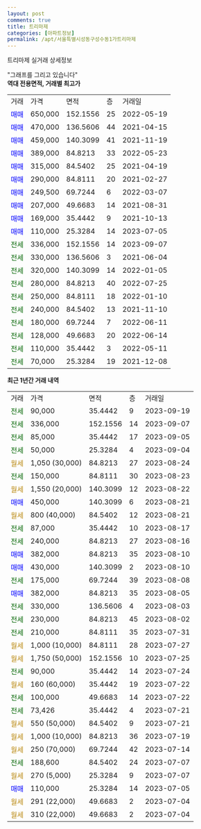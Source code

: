 ```yaml
---
layout: post
comments: true
title: 트리마제
categories: [아파트정보]
permalink: /apt/서울특별시성동구성수동1가트리마제
---
```


트리마제 실거래 상세정보

<script type="text/javascript">
  google.charts.load('current', {'packages':['line', 'corechart']});
  google.charts.setOnLoadCallback(drawChart);

  function drawChart() {
    var data = new google.visualization.DataTable();
    data.addColumn('date', '거래일');
    data.addColumn('number', "매매");
    data.addColumn('number', "전세");
    data.addColumn('number', "전매");

    data.addRows([[new Date(Date.parse("2023-09-19")), null, 90000, null], [new Date(Date.parse("2023-09-07")), null, 336000, null], [new Date(Date.parse("2023-09-05")), null, 85000, null], [new Date(Date.parse("2023-09-04")), null, 50000, null], [new Date(Date.parse("2023-08-24")), null, null, null], [new Date(Date.parse("2023-08-23")), null, 150000, null], [new Date(Date.parse("2023-08-22")), null, null, null], [new Date(Date.parse("2023-08-21")), 450000, null, null], [new Date(Date.parse("2023-08-21")), null, null, null], [new Date(Date.parse("2023-08-17")), null, 87000, null], [new Date(Date.parse("2023-08-16")), null, 240000, null], [new Date(Date.parse("2023-08-10")), 382000, null, null], [new Date(Date.parse("2023-08-10")), 430000, null, null], [new Date(Date.parse("2023-08-08")), null, 175000, null], [new Date(Date.parse("2023-08-05")), 382000, null, null], [new Date(Date.parse("2023-08-03")), null, 330000, null], [new Date(Date.parse("2023-08-02")), null, 230000, null], [new Date(Date.parse("2023-07-31")), null, 210000, null], [new Date(Date.parse("2023-07-27")), null, null, null], [new Date(Date.parse("2023-07-25")), null, null, null], [new Date(Date.parse("2023-07-24")), null, 90000, null], [new Date(Date.parse("2023-07-22")), null, null, null], [new Date(Date.parse("2023-07-22")), null, 100000, null], [new Date(Date.parse("2023-07-21")), null, 73426, null], [new Date(Date.parse("2023-07-21")), null, null, null], [new Date(Date.parse("2023-07-19")), null, null, null], [new Date(Date.parse("2023-07-14")), null, null, null], [new Date(Date.parse("2023-07-07")), null, 188600, null], [new Date(Date.parse("2023-07-07")), null, null, null], [new Date(Date.parse("2023-07-05")), 110000, null, null], [new Date(Date.parse("2023-07-04")), null, null, null], [new Date(Date.parse("2023-07-04")), null, null, null]]);

    var options = {
      hAxis: {
        format: 'yyyy/MM/dd'
      },    
      lineWidth: 0,
      pointsVisible: true,    
      title: '최근 1년간 유형별 실거래가 분포',
      legend: { position: 'bottom' }
    };

    var formatter = new google.visualization.NumberFormat({pattern:'###,###'} );
    formatter.format(data, 1);
    formatter.format(data, 2);
    
    setTimeout(function() {
        var chart = new google.visualization.LineChart(document.getElementById('columnchart_material'));
        chart.draw(data, (options));
        document.getElementById('loading').style.display = 'none';
    }, 200);
  }
</script>


<div id="loading" style="z-index:20; display: block; margin-left: 0px">"그래프를 그리고 있습니다"</div>
<div id="columnchart_material" style="width: 95%; margin-left: 0px; display: block"></div>
<!-- contents start -->
<b>역대 전용면적, 거래별 최고가</b>
<table class="sortable">
    <tr>
      <td>거래</td>
      <td>가격</td>
      <td>면적</td>
      <td>층</td>
      <td>거래일</td>
    </tr>
        <tr>
          <td><a style="color: blue">매매</a></td>
          <td>650,000</td>
          <td>152.1556</td>
          <td>25</td>
          <td>2022-05-19</td>
        </tr>            <tr>
          <td><a style="color: blue">매매</a></td>
          <td>470,000</td>
          <td>136.5606</td>
          <td>44</td>
          <td>2021-04-15</td>
        </tr>            <tr>
          <td><a style="color: blue">매매</a></td>
          <td>459,000</td>
          <td>140.3099</td>
          <td>41</td>
          <td>2021-11-19</td>
        </tr>            <tr>
          <td><a style="color: blue">매매</a></td>
          <td>389,000</td>
          <td>84.8213</td>
          <td>33</td>
          <td>2022-05-23</td>
        </tr>            <tr>
          <td><a style="color: blue">매매</a></td>
          <td>315,000</td>
          <td>84.5402</td>
          <td>25</td>
          <td>2021-04-19</td>
        </tr>            <tr>
          <td><a style="color: blue">매매</a></td>
          <td>290,000</td>
          <td>84.8111</td>
          <td>20</td>
          <td>2021-02-27</td>
        </tr>            <tr>
          <td><a style="color: blue">매매</a></td>
          <td>249,500</td>
          <td>69.7244</td>
          <td>6</td>
          <td>2022-03-07</td>
        </tr>            <tr>
          <td><a style="color: blue">매매</a></td>
          <td>207,000</td>
          <td>49.6683</td>
          <td>14</td>
          <td>2021-08-31</td>
        </tr>            <tr>
          <td><a style="color: blue">매매</a></td>
          <td>169,000</td>
          <td>35.4442</td>
          <td>9</td>
          <td>2021-10-13</td>
        </tr>            <tr>
          <td><a style="color: blue">매매</a></td>
          <td>110,000</td>
          <td>25.3284</td>
          <td>14</td>
          <td>2023-07-05</td>
        </tr>        
        <tr>
              <td><a style="color: darkgreen">전세</a></td>
              <td>336,000</td>
              <td>152.1556</td>
              <td>14</td>
              <td>2023-09-07</td>
            </tr>            <tr>
              <td><a style="color: darkgreen">전세</a></td>
              <td>330,000</td>
              <td>136.5606</td>
              <td>3</td>
              <td>2021-06-04</td>
            </tr>            <tr>
              <td><a style="color: darkgreen">전세</a></td>
              <td>320,000</td>
              <td>140.3099</td>
              <td>14</td>
              <td>2022-01-05</td>
            </tr>            <tr>
              <td><a style="color: darkgreen">전세</a></td>
              <td>280,000</td>
              <td>84.8213</td>
              <td>40</td>
              <td>2022-07-25</td>
            </tr>            <tr>
              <td><a style="color: darkgreen">전세</a></td>
              <td>250,000</td>
              <td>84.8111</td>
              <td>18</td>
              <td>2022-01-10</td>
            </tr>            <tr>
              <td><a style="color: darkgreen">전세</a></td>
              <td>240,000</td>
              <td>84.5402</td>
              <td>13</td>
              <td>2021-11-10</td>
            </tr>            <tr>
              <td><a style="color: darkgreen">전세</a></td>
              <td>180,000</td>
              <td>69.7244</td>
              <td>7</td>
              <td>2022-06-11</td>
            </tr>            <tr>
              <td><a style="color: darkgreen">전세</a></td>
              <td>128,000</td>
              <td>49.6683</td>
              <td>20</td>
              <td>2022-06-14</td>
            </tr>            <tr>
              <td><a style="color: darkgreen">전세</a></td>
              <td>110,000</td>
              <td>35.4442</td>
              <td>3</td>
              <td>2022-05-11</td>
            </tr>            <tr>
              <td><a style="color: darkgreen">전세</a></td>
              <td>70,000</td>
              <td>25.3284</td>
              <td>19</td>
              <td>2021-12-08</td>
            </tr>        
    
</table>

<b>최근 1년간 거래 내역</b>

<table class="sortable">
    <tr>
      <td>거래</td>
      <td>가격</td>
      <td>면적</td>
      <td>층</td>
      <td>거래일</td>
    </tr>
    <tr>
      <td><a style="color: darkgreen">전세</a></td>
      <td>90,000</td>
      <td>35.4442</td>
      <td>9</td>
      <td>2023-09-19</td>
    </tr>          <tr>
      <td><a style="color: darkgreen">전세</a></td>
      <td>336,000</td>
      <td>152.1556</td>
      <td>14</td>
      <td>2023-09-07</td>
    </tr>          <tr>
      <td><a style="color: darkgreen">전세</a></td>
      <td>85,000</td>
      <td>35.4442</td>
      <td>17</td>
      <td>2023-09-05</td>
    </tr>          <tr>
      <td><a style="color: darkgreen">전세</a></td>
      <td>50,000</td>
      <td>25.3284</td>
      <td>4</td>
      <td>2023-09-04</td>
    </tr>          <tr>
      <td><a style="color: darkgoldenrod">월세</a></td>
      <td>1,050 (30,000)</td>
      <td>84.8213</td>
      <td>27</td>
      <td>2023-08-24</td>
    </tr>          <tr>
      <td><a style="color: darkgreen">전세</a></td>
      <td>150,000</td>
      <td>84.8111</td>
      <td>30</td>
      <td>2023-08-23</td>
    </tr>          <tr>
      <td><a style="color: darkgoldenrod">월세</a></td>
      <td>1,550 (20,000)</td>
      <td>140.3099</td>
      <td>12</td>
      <td>2023-08-22</td>
    </tr>          <tr>
      <td><a style="color: blue">매매</a></td>
      <td>450,000</td>
      <td>140.3099</td>
      <td>6</td>
      <td>2023-08-21</td>
    </tr>          <tr>
      <td><a style="color: darkgoldenrod">월세</a></td>
      <td>800 (40,000)</td>
      <td>84.5402</td>
      <td>12</td>
      <td>2023-08-21</td>
    </tr>          <tr>
      <td><a style="color: darkgreen">전세</a></td>
      <td>87,000</td>
      <td>35.4442</td>
      <td>10</td>
      <td>2023-08-17</td>
    </tr>          <tr>
      <td><a style="color: darkgreen">전세</a></td>
      <td>240,000</td>
      <td>84.8213</td>
      <td>27</td>
      <td>2023-08-16</td>
    </tr>          <tr>
      <td><a style="color: blue">매매</a></td>
      <td>382,000</td>
      <td>84.8213</td>
      <td>35</td>
      <td>2023-08-10</td>
    </tr>          <tr>
      <td><a style="color: blue">매매</a></td>
      <td>430,000</td>
      <td>140.3099</td>
      <td>2</td>
      <td>2023-08-10</td>
    </tr>          <tr>
      <td><a style="color: darkgreen">전세</a></td>
      <td>175,000</td>
      <td>69.7244</td>
      <td>39</td>
      <td>2023-08-08</td>
    </tr>          <tr>
      <td><a style="color: blue">매매</a></td>
      <td>382,000</td>
      <td>84.8213</td>
      <td>35</td>
      <td>2023-08-05</td>
    </tr>          <tr>
      <td><a style="color: darkgreen">전세</a></td>
      <td>330,000</td>
      <td>136.5606</td>
      <td>4</td>
      <td>2023-08-03</td>
    </tr>          <tr>
      <td><a style="color: darkgreen">전세</a></td>
      <td>230,000</td>
      <td>84.8213</td>
      <td>45</td>
      <td>2023-08-02</td>
    </tr>          <tr>
      <td><a style="color: darkgreen">전세</a></td>
      <td>210,000</td>
      <td>84.8111</td>
      <td>35</td>
      <td>2023-07-31</td>
    </tr>          <tr>
      <td><a style="color: darkgoldenrod">월세</a></td>
      <td>1,000 (10,000)</td>
      <td>84.8111</td>
      <td>28</td>
      <td>2023-07-27</td>
    </tr>          <tr>
      <td><a style="color: darkgoldenrod">월세</a></td>
      <td>1,750 (50,000)</td>
      <td>152.1556</td>
      <td>10</td>
      <td>2023-07-25</td>
    </tr>          <tr>
      <td><a style="color: darkgreen">전세</a></td>
      <td>90,000</td>
      <td>35.4442</td>
      <td>14</td>
      <td>2023-07-24</td>
    </tr>          <tr>
      <td><a style="color: darkgoldenrod">월세</a></td>
      <td>160 (60,000)</td>
      <td>35.4442</td>
      <td>19</td>
      <td>2023-07-22</td>
    </tr>          <tr>
      <td><a style="color: darkgreen">전세</a></td>
      <td>100,000</td>
      <td>49.6683</td>
      <td>14</td>
      <td>2023-07-22</td>
    </tr>          <tr>
      <td><a style="color: darkgreen">전세</a></td>
      <td>73,426</td>
      <td>35.4442</td>
      <td>4</td>
      <td>2023-07-21</td>
    </tr>          <tr>
      <td><a style="color: darkgoldenrod">월세</a></td>
      <td>550 (50,000)</td>
      <td>84.5402</td>
      <td>9</td>
      <td>2023-07-21</td>
    </tr>          <tr>
      <td><a style="color: darkgoldenrod">월세</a></td>
      <td>1,000 (10,000)</td>
      <td>84.8213</td>
      <td>36</td>
      <td>2023-07-19</td>
    </tr>          <tr>
      <td><a style="color: darkgoldenrod">월세</a></td>
      <td>250 (70,000)</td>
      <td>69.7244</td>
      <td>42</td>
      <td>2023-07-14</td>
    </tr>          <tr>
      <td><a style="color: darkgreen">전세</a></td>
      <td>188,600</td>
      <td>84.5402</td>
      <td>24</td>
      <td>2023-07-07</td>
    </tr>          <tr>
      <td><a style="color: darkgoldenrod">월세</a></td>
      <td>270 (5,000)</td>
      <td>25.3284</td>
      <td>9</td>
      <td>2023-07-07</td>
    </tr>          <tr>
      <td><a style="color: blue">매매</a></td>
      <td>110,000</td>
      <td>25.3284</td>
      <td>14</td>
      <td>2023-07-05</td>
    </tr>          <tr>
      <td><a style="color: darkgoldenrod">월세</a></td>
      <td>291 (22,000)</td>
      <td>49.6683</td>
      <td>2</td>
      <td>2023-07-04</td>
    </tr>          <tr>
      <td><a style="color: darkgoldenrod">월세</a></td>
      <td>310 (22,000)</td>
      <td>49.6683</td>
      <td>2</td>
      <td>2023-07-04</td>
    </tr>      </table>
<!-- contents end -->    


